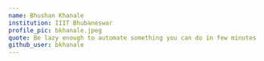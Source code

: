 ```yaml
---
name: Bhushan Khanale
institution: IIIT Bhubaneswar
profile_pic: bkhanale.jpeg
quote: Be lazy enough to automate something you can do in few minutes
github_user: bkhanale
---
```

